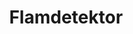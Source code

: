 ---
title: 'Flamdetektor'
symbol_image: '/images/symbols/insats/19.svg'
weight: 19
card: true
card_color: 'bg-symbol-red'
---